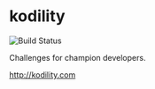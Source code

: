 kodility
========

![Build Status](https://api.travis-ci.org/ufukuzun/kodility.png?branch=master)

Challenges for champion developers.

http://kodility.com
